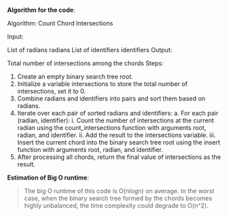 **Algorithm for the code**:

Algorithm: Count Chord Intersections

Input:

List of radians radians
List of identifiers identifiers
Output:

Total number of intersections among the chords
Steps:

1) Create an empty binary search tree root.
2) Initialize a variable intersections to store the total number of intersections, set it to 0.
3) Combine radians and identifiers into pairs and sort them based on radians.
4) Iterate over each pair of sorted radians and identifiers:
a. For each pair (radian, identifier):
i. Count the number of intersections at the current radian using the count_intersections function with arguments root, radian, and identifier.
ii. Add the result to the intersections variable.
iii. Insert the current chord into the binary search tree root using the insert function with arguments root, radian, and identifier.
5) After processing all chords, return the final value of intersections as the result.



**Estimation of Big O runtime**: 
> The big O runtime of this code is O(nlogn) on average.
> In the worst case, when the binary search tree formed by the chords becomes highly unbalanced, the time complexity could degrade to O(n^2).


